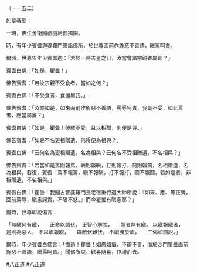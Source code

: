 （一一五二）

如是我聞：

一時，佛住舍衛國祇樹給孤獨園。

時，有年少賓耆迦婆羅門來詣佛所，於世尊面前作麁惡不善語，瞋罵呵責。

爾時，世尊告年少賓耆迦：「若於一時吉星之日，汝當會諸宗親眷屬耶？」

賓耆白佛：「如是，瞿曇！」

佛告賓耆：「若汝宗親不受食者，當如之何？」

賓耆白佛：「不受食者，食還屬我。」

佛告賓耆：「汝亦如是，如來面前作麁惡不善語，罵辱呵責，我竟不受，如此罵者，應當屬誰？」

賓耆白佛：「如是，瞿曇！彼雖不受，且以相贈，則便是與。」

佛告賓耆：「如是不名更相贈遺，何得便為相與？」

賓耆白佛：「云何名為更相贈遺，名為相與？云何名不受相贈遺，不名相與？」

佛告賓耆：「若當如是罵則報罵，瞋則報瞋，打則報打，鬪則報鬪，名相贈遺，名為相與，若復，賓耆！罵不報罵，瞋不報瞋，打不報打，鬪不報鬪，若如是者，非相贈遺，不名相與。」

賓耆白佛：「瞿曇！我聞古昔婆羅門長老宿重行道大師所說：『如來、應、等正覺，面前罵辱，瞋恚訶責，不瞋不怒。』而今瞿曇有瞋恚耶？」

爾時，世尊即說偈言：

「無瞋何有瞋，　　正命以調伏，
正智心解脫，　　慧者無有瞋。
以瞋報瞋者，　　是則為惡人，
不以瞋報瞋，　　臨敵伏難伏。
不瞋勝於瞋，　　三偈如前說。」

爾時，年少賓耆白佛言：「悔過！瞿曇！如愚如癡，不辯不善，而於沙門瞿曇面前麁惡不善語，瞋罵呵責。」聞佛所說，歡喜隨喜，作禮而去。





#八正道
#八正道
